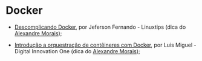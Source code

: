 # Docker

- [Descomplicando Docker](https://www.youtube.com/watch?v=Wm99C_f7Kxw&list=PLf-O3X2-mxDn1VpyU2q3fuI6YYeIWp5rR), por Jeferson Fernando - Linuxtips (dica do [Alexandre Morais](https://github.com/Xandowski));

- [Introdução a orquestração de contêineres com Docker](https://web.dio.me/course/introducao-a-orquestracao-de-conteineres-com-docker/learning/c85d8e63-3431-4769-8d8d-39b019ad979f), por Luis Miguel - Digital Innovation One (dica do [Alexandre Morais](https://github.com/Xandowski));
